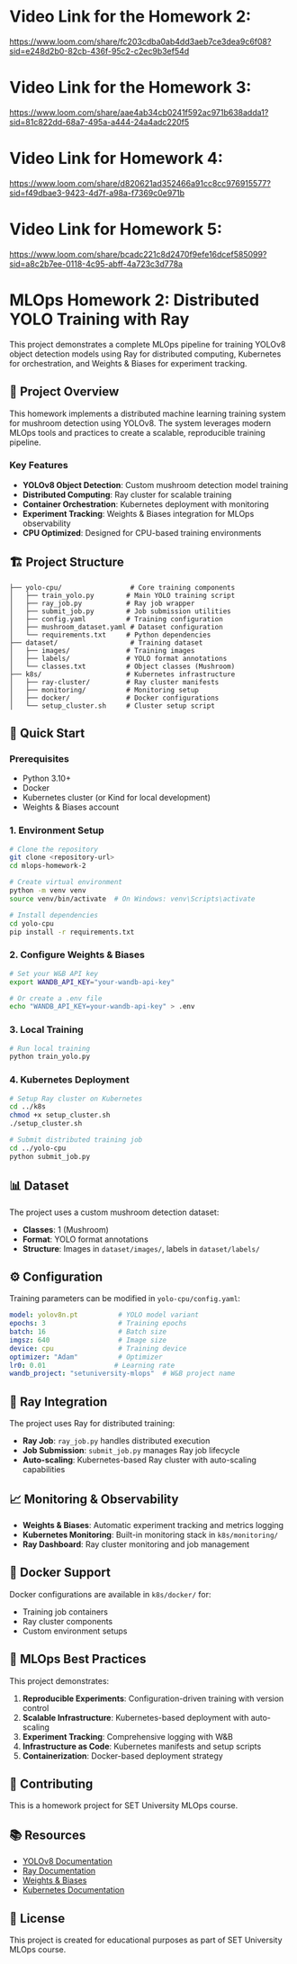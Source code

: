 # Video Link for the Homework 2:
https://www.loom.com/share/fc203cdba0ab4dd3aeb7ce3dea9c6f08?sid=e248d2b0-82cb-436f-95c2-c2ec9b3ef54d

# Video Link for the Homework 3:
https://www.loom.com/share/aae4ab34cb0241f592ac971b638adda1?sid=81c822dd-68a7-495a-a444-24a4adc220f5

# Video Link for Homework 4:
https://www.loom.com/share/d820621ad352466a91cc8cc976915577?sid=f49dbae3-9423-4d7f-a98a-f7369c0e971b

# Video Link for Homework 5:
https://www.loom.com/share/bcadc221c8d2470f9efe16dcef585099?sid=a8c2b7ee-0118-4c95-abff-4a723c3d778a

# MLOps Homework 2: Distributed YOLO Training with Ray

This project demonstrates a complete MLOps pipeline for training YOLOv8 object detection models using Ray for distributed computing, Kubernetes for orchestration, and Weights & Biases for experiment tracking.

## 🎯 Project Overview

This homework implements a distributed machine learning training system for mushroom detection using YOLOv8. The system leverages modern MLOps tools and practices to create a scalable, reproducible training pipeline.

### Key Features

- **YOLOv8 Object Detection**: Custom mushroom detection model training
- **Distributed Computing**: Ray cluster for scalable training
- **Container Orchestration**: Kubernetes deployment with monitoring
- **Experiment Tracking**: Weights & Biases integration for MLOps observability
- **CPU Optimized**: Designed for CPU-based training environments

## 🏗️ Project Structure

```
├── yolo-cpu/                 # Core training components
│   ├── train_yolo.py        # Main YOLO training script
│   ├── ray_job.py           # Ray job wrapper
│   ├── submit_job.py        # Job submission utilities
│   ├── config.yaml          # Training configuration
│   ├── mushroom_dataset.yaml # Dataset configuration
│   └── requirements.txt     # Python dependencies
├── dataset/                  # Training dataset
│   ├── images/              # Training images
│   ├── labels/              # YOLO format annotations
│   └── classes.txt          # Object classes (Mushroom)
├── k8s/                     # Kubernetes infrastructure
│   ├── ray-cluster/         # Ray cluster manifests
│   ├── monitoring/          # Monitoring setup
│   ├── docker/              # Docker configurations
│   └── setup_cluster.sh     # Cluster setup script
```

## 🚀 Quick Start

### Prerequisites

- Python 3.10+
- Docker
- Kubernetes cluster (or Kind for local development)
- Weights & Biases account

### 1. Environment Setup

```bash
# Clone the repository
git clone <repository-url>
cd mlops-homework-2

# Create virtual environment
python -m venv venv
source venv/bin/activate  # On Windows: venv\Scripts\activate

# Install dependencies
cd yolo-cpu
pip install -r requirements.txt
```

### 2. Configure Weights & Biases

```bash
# Set your W&B API key
export WANDB_API_KEY="your-wandb-api-key"

# Or create a .env file
echo "WANDB_API_KEY=your-wandb-api-key" > .env
```

### 3. Local Training

```bash
# Run local training
python train_yolo.py
```

### 4. Kubernetes Deployment

```bash
# Setup Ray cluster on Kubernetes
cd ../k8s
chmod +x setup_cluster.sh
./setup_cluster.sh

# Submit distributed training job
cd ../yolo-cpu
python submit_job.py
```

## 📊 Dataset

The project uses a custom mushroom detection dataset:

- **Classes**: 1 (Mushroom)
- **Format**: YOLO format annotations
- **Structure**: Images in `dataset/images/`, labels in `dataset/labels/`

## ⚙️ Configuration

Training parameters can be modified in `yolo-cpu/config.yaml`:

```yaml
model: yolov8n.pt          # YOLO model variant
epochs: 3                  # Training epochs
batch: 16                  # Batch size
imgsz: 640                 # Image size
device: cpu                # Training device
optimizer: "Adam"          # Optimizer
lr0: 0.01                 # Learning rate
wandb_project: "setuniversity-mlops"  # W&B project name
```

## 🔧 Ray Integration

The project uses Ray for distributed training:

- **Ray Job**: `ray_job.py` handles distributed execution
- **Job Submission**: `submit_job.py` manages Ray job lifecycle
- **Auto-scaling**: Kubernetes-based Ray cluster with auto-scaling capabilities

## 📈 Monitoring & Observability

- **Weights & Biases**: Automatic experiment tracking and metrics logging
- **Kubernetes Monitoring**: Built-in monitoring stack in `k8s/monitoring/`
- **Ray Dashboard**: Ray cluster monitoring and job management

## 🐳 Docker Support

Docker configurations are available in `k8s/docker/` for:
- Training job containers
- Ray cluster components
- Custom environment setups

## 📝 MLOps Best Practices

This project demonstrates:

1. **Reproducible Experiments**: Configuration-driven training with version control
2. **Scalable Infrastructure**: Kubernetes-based deployment with auto-scaling
3. **Experiment Tracking**: Comprehensive logging with W&B
4. **Infrastructure as Code**: Kubernetes manifests and setup scripts
5. **Containerization**: Docker-based deployment strategy

## 🤝 Contributing

This is a homework project for SET University MLOps course.

## 📚 Resources

- [YOLOv8 Documentation](https://docs.ultralytics.com/)
- [Ray Documentation](https://docs.ray.io/)
- [Weights & Biases](https://wandb.ai/)
- [Kubernetes Documentation](https://kubernetes.io/docs/)

## 📄 License

This project is created for educational purposes as part of SET University MLOps course.
